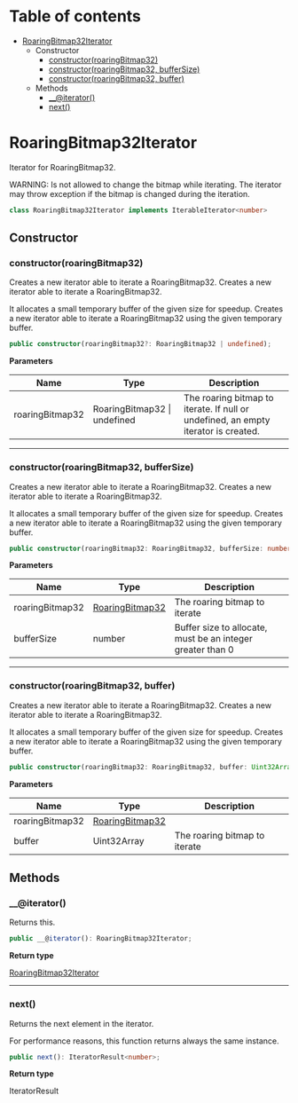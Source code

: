 # Table of contents

* [RoaringBitmap32Iterator][ClassDeclaration-1]
    * Constructor
        * [constructor(roaringBitmap32)][Constructor-1]
        * [constructor(roaringBitmap32, bufferSize)][Constructor-2]
        * [constructor(roaringBitmap32, buffer)][Constructor-3]
    * Methods
        * [__@iterator()][MethodDeclaration-19]
        * [next()][MethodDeclaration-20]

# RoaringBitmap32Iterator

Iterator for RoaringBitmap32.

WARNING: Is not allowed to change the bitmap while iterating.
The iterator may throw exception if the bitmap is changed during the iteration.

```typescript
class RoaringBitmap32Iterator implements IterableIterator<number>
```
## Constructor

### constructor(roaringBitmap32)

Creates a new iterator able to iterate a RoaringBitmap32.
Creates a new iterator able to iterate a RoaringBitmap32.

It allocates a small temporary buffer of the given size for speedup.
Creates a new iterator able to iterate a RoaringBitmap32 using the given temporary buffer.

```typescript
public constructor(roaringBitmap32?: RoaringBitmap32 | undefined);
```

**Parameters**

| Name            | Type                             | Description                                                                        |
| --------------- | -------------------------------- | ---------------------------------------------------------------------------------- |
| roaringBitmap32 | RoaringBitmap32 &#124; undefined | The roaring bitmap to iterate. If null or undefined, an empty iterator is created. |

----------

### constructor(roaringBitmap32, bufferSize)

Creates a new iterator able to iterate a RoaringBitmap32.
Creates a new iterator able to iterate a RoaringBitmap32.

It allocates a small temporary buffer of the given size for speedup.
Creates a new iterator able to iterate a RoaringBitmap32 using the given temporary buffer.

```typescript
public constructor(roaringBitmap32: RoaringBitmap32, bufferSize: number);
```

**Parameters**

| Name            | Type                                  | Description                                                |
| --------------- | ------------------------------------- | ---------------------------------------------------------- |
| roaringBitmap32 | [RoaringBitmap32][ClassDeclaration-0] | The roaring bitmap to iterate                              |
| bufferSize      | number                                | Buffer size to allocate, must be an integer greater than 0 |

----------

### constructor(roaringBitmap32, buffer)

Creates a new iterator able to iterate a RoaringBitmap32.
Creates a new iterator able to iterate a RoaringBitmap32.

It allocates a small temporary buffer of the given size for speedup.
Creates a new iterator able to iterate a RoaringBitmap32 using the given temporary buffer.

```typescript
public constructor(roaringBitmap32: RoaringBitmap32, buffer: Uint32Array);
```

**Parameters**

| Name            | Type                                  | Description                   |
| --------------- | ------------------------------------- | ----------------------------- |
| roaringBitmap32 | [RoaringBitmap32][ClassDeclaration-0] |                               |
| buffer          | Uint32Array                           | The roaring bitmap to iterate |

## Methods

### __@iterator()

Returns this.

```typescript
public __@iterator(): RoaringBitmap32Iterator;
```

**Return type**

[RoaringBitmap32Iterator][ClassDeclaration-1]

----------

### next()

Returns the next element in the iterator.

For performance reasons, this function returns always the same instance.

```typescript
public next(): IteratorResult<number>;
```

**Return type**

IteratorResult<number>

[ClassDeclaration-1]: roaringbitmap32iterator.md#roaringbitmap32iterator
[Constructor-1]: roaringbitmap32iterator.md#constructorroaringbitmap32
[Constructor-2]: roaringbitmap32iterator.md#constructorroaringbitmap32-buffersize
[ClassDeclaration-0]: roaringbitmap32.md#roaringbitmap32
[Constructor-3]: roaringbitmap32iterator.md#constructorroaringbitmap32-buffer
[ClassDeclaration-0]: roaringbitmap32.md#roaringbitmap32
[MethodDeclaration-19]: roaringbitmap32iterator.md#__iterator
[ClassDeclaration-1]: roaringbitmap32iterator.md#roaringbitmap32iterator
[MethodDeclaration-20]: roaringbitmap32iterator.md#next